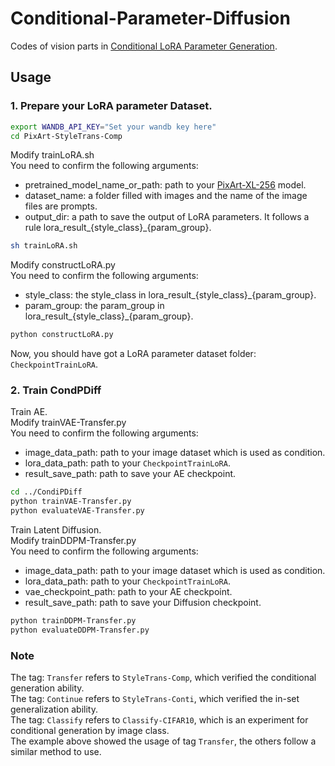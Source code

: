 # Conditional-Parameter-Diffusion
Codes of vision parts in [Conditional LoRA Parameter Generation](https://github.com/Jinxiaolong1129/Cond-PDiff).


## Usage

### 1. Prepare your LoRA parameter Dataset.
```bash
export WANDB_API_KEY="Set your wandb key here"
cd PixArt-StyleTrans-Comp
```
Modify trainLoRA.sh  
You need to confirm the following arguments:
- pretrained_model_name_or_path: path to your [PixArt-XL-256](https://github.com/PixArt-alpha/PixArt-alpha) model.
- dataset_name: a folder filled with images and the name of the image files are prompts.
- output_dir: a path to save the output of LoRA parameters. It follows a rule lora_result_{style_class}_{param_group}.
```bash
sh trainLoRA.sh
```
Modify constructLoRA.py  
You need to confirm the following arguments:
- style_class: the style_class in lora_result_{style_class}_{param_group}.
- param_group: the param_group in lora_result_{style_class}_{param_group}.
```bash
python constructLoRA.py
```
Now, you should have got a LoRA parameter dataset folder: `CheckpointTrainLoRA`.


### 2. Train CondPDiff
Train AE.  
Modify trainVAE-Transfer.py  
You need to confirm the following arguments:  
- image_data_path: path to your image dataset which is used as condition.
- lora_data_path: path to your `CheckpointTrainLoRA`.
- result_save_path: path to save your AE checkpoint.
```bash
cd ../CondiPDiff
python trainVAE-Transfer.py
python evaluateVAE-Transfer.py
```
Train Latent Diffusion.  
Modify trainDDPM-Transfer.py  
You need to confirm the following arguments:  
- image_data_path: path to your image dataset which is used as condition.
- lora_data_path: path to your `CheckpointTrainLoRA`.
- vae_checkpoint_path: path to your AE checkpoint.
- result_save_path: path to save your Diffusion checkpoint.
```bash
python trainDDPM-Transfer.py
python evaluateDDPM-Transfer.py
```

### Note
The tag: `Transfer` refers to `StyleTrans-Comp`, which verified the conditional generation ability.  
The tag: `Continue` refers to `StyleTrans-Conti`, which verified the in-set generalization ability.  
The tag: `Classify` refers to `Classify-CIFAR10`, which is an experiment for conditional generation by image class.  
The example above showed the usage of tag `Transfer`, the others follow a similar method to use.



